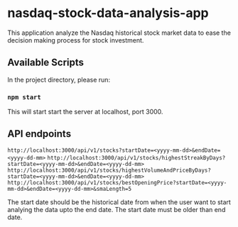 # nasdaq-stock-data-analysis-app
This application analyze the Nasdaq historical stock market data to ease the decision making process for stock investment.

## Available Scripts

In the project directory, please run:

### `npm start`

This will start start the server at localhost, port 3000.

## API endpoints

`http://localhost:3000/api/v1/stocks?startDate=<yyyy-mm-dd>&endDate=<yyyy-dd-mm>` 
`http://localhost:3000/api/v1/stocks/highestStreakByDays?startDate=<yyyy-mm-dd>&endDate=<yyyy-dd-mm>` 
`http://localhost:3000/api/v1/stocks/highestVolumeAndPriceByDays?startDate=<yyyy-mm-dd>&endDate=<yyyy-dd-mm>`
`http://localhost:3000/api/v1/stocks/bestOpeningPrice?startDate=<yyyy-mm-dd>&endDate=<yyyy-dd-mm>&smaLength=5`

The start date should be the historical date from when the user want to start analying the data upto the end date. The start date must be older than end date.
